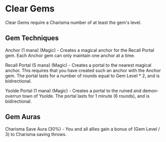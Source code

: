 # Clear Gems

Clear Gems require a Charisma number of at least the gem's level.

## Gem Techniques

Anchor (1 mana) (Magic) - Creates a magical anchor for the Recall Portal gem. Each Anchor gem can only maintain one anchor at a time.

Recall Portal (5 mana) (Magic) - Creates a portal to the nearest magical anchor. This requires that you have created such an anchor with the Anchor gem. The portal lasts for a number of rounds equal to Gem Level * 2, and is bidirectional.

Ysolde Portal (1 mana) (Magic) - Creates a portal to the ruined and demon-overrun town of Ysolde. The portal lasts for 1 minute (6 rounds), and is bidirectional.

## Gem Auras

Charisma Save Aura (30%) - You and all allies gain a bonus of (Gem Level / 3) to Charisma saving throws.
